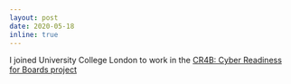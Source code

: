 ```yaml
---
layout: post
date: 2020-05-18
inline: true
---
```


I joined University College London to work in the <a href="https://www.ucl.ac.uk/steapp/research/digital-technologies-policy-laboratory/cr4b-cyber-readiness-boards" target="blank">CR4B: Cyber Readiness for Boards project</a>